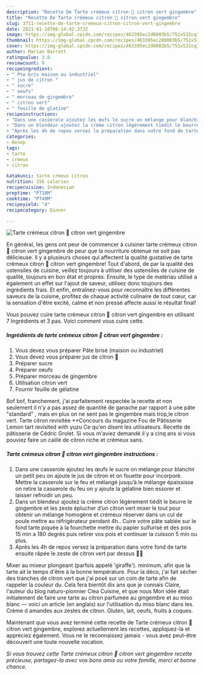 ```yaml
---
description: "Recette De Tarte crémeux citron 🍋 citron vert gingembre"
title: "Recette De Tarte crémeux citron 🍋 citron vert gingembre"
slug: 3711-recette-de-tarte-cremeux-citron-citron-vert-gingembre
date: 2021-01-18T06:14:42.373Z
image: https://img-global.cpcdn.com/recipes/463395ec2d0003b5/751x532cq70/tarte-cremeux-citron-🍋-citron-vert-gingembre-photo-principale-de-la-recette.jpg
thumbnail: https://img-global.cpcdn.com/recipes/463395ec2d0003b5/751x532cq70/tarte-cremeux-citron-🍋-citron-vert-gingembre-photo-principale-de-la-recette.jpg
cover: https://img-global.cpcdn.com/recipes/463395ec2d0003b5/751x532cq70/tarte-cremeux-citron-🍋-citron-vert-gingembre-photo-principale-de-la-recette.jpg
author: Marian Barrett
ratingvalue: 3.8
reviewcount: 9
recipeingredient:
- " Pte bris maison ou industriel"
- " jus de citron "
- " sucre"
- " oeufs"
- " morceau de gingembre"
- " citron vert"
- " feuille de glatine"
recipeinstructions:
- "Dans une casserole ajoutez les œufs le sucre on mélange pour blanchir un petit peu on ajoute le jus de citron et on fouette pour incorporé. Mettre la casserole sur le feu et mélangé jusqu’à le mélange épaississe on retire la casserole du feu on y ajoute la gélatine bien essorer et laisser refroidir un peu."
- "Dans un blendeur ajoutez la crème citron légèrement tiédit le beurre le gingembre et les zeste éplucher d’un citron vert mixer le tout pour obtenir un mélange homogène et crémeux réserver dans un cul de poule mettre au réfrigérateur pendant 4h.. Cuire votre pâte sablée sur le fond tarte piquée à la fourchette mettre du papier sulfurisé et des pois 15 min a 180 degrés puis retirer vos pois et continuer la cuisson 5 min ou plus."
- "Après les 4h de repos versez la préparation dans votre fond de tarte ensuite râpée le zeste de citron vert par dessus 👌🏽"
categories:
- Resep
tags:
- tarte
- crmeux
- citron

katakunci: tarte crmeux citron 
nutrition: 156 calories
recipecuisine: Indonesian
preptime: "PT18M"
cooktime: "PT49M"
recipeyield: "4"
recipecategory: Dinner

---
```



![Tarte crémeux citron 🍋 citron vert gingembre](https://img-global.cpcdn.com/recipes/463395ec2d0003b5/751x532cq70/tarte-cremeux-citron-🍋-citron-vert-gingembre-photo-principale-de-la-recette.jpg)

En général, les gens ont peur de commencer à cuisiner tarte crémeux citron 🍋 citron vert gingembre de peur que la nourriture obtenue ne soit pas délicieuse. Il y a plusieurs choses qui affectent la qualité gustative de tarte crémeux citron 🍋 citron vert gingembre! Tout d'abord, de par la qualité des ustensiles de cuisine, veillez toujours à utiliser des ustensiles de cuisine de qualité, toujours en bon état et propres. Ensuite, le type de matériau utilisé a également un effet sur l'ajout de saveur, utilisez donc toujours des ingrédients frais. Et enfin, entraînez-vous pour reconnaître les différentes saveurs de la cuisine, profitez de chaque activité culinaire de tout cœur, car la sensation d'être excité, calme et non pressé affecte aussi le résultat final!

<!--inarticleads1-->

Vous pouvez cuire tarte crémeux citron 🍋 citron vert gingembre en utilisant 7 Ingrédients et 3 pas. Voici comment vous cuire cette.

##### Ingrédients de tarte crémeux citron 🍋 citron vert gingembre :

1. Vous devez vous préparer  Pâte brisé (maison ou industriel)
1. Vous devez vous préparer  jus de citron 🍋
1. Préparer  sucre
1. Préparer  oeufs
1. Préparer  morceau de gingembre
1. Utilisation  citron vert
1. Fournir  feuille de gélatine


Bof bof, franchement, j&#39;ai parfaitement respectée la recette et non seulement il n&#39;y a pas assez de quantité de ganache par rapport à une pâte &#34;standard&#34; , mais en plus on ne sent pas le gingembre mais trop,le citron vert. Tarte citron revisitée **Concours du magazine Fou de Pâtisserie Lemon tart revisited with yuzu Ce qu&#39;en disent les utilisateurs. Recette de pâtisserie de Cédric Grolet. Si vous m&#39;aviez demandé il y a cinq ans si vous pouviez faire un caillé de citron riche et crémeux sans. 

<!--inarticleads2-->

##### Tarte crémeux citron 🍋 citron vert gingembre instructions :

1. Dans une casserole ajoutez les œufs le sucre on mélange pour blanchir un petit peu on ajoute le jus de citron et on fouette pour incorporé. Mettre la casserole sur le feu et mélangé jusqu’à le mélange épaississe on retire la casserole du feu on y ajoute la gélatine bien essorer et laisser refroidir un peu.
1. Dans un blendeur ajoutez la crème citron légèrement tiédit le beurre le gingembre et les zeste éplucher d’un citron vert mixer le tout pour obtenir un mélange homogène et crémeux réserver dans un cul de poule mettre au réfrigérateur pendant 4h.. Cuire votre pâte sablée sur le fond tarte piquée à la fourchette mettre du papier sulfurisé et des pois 15 min a 180 degrés puis retirer vos pois et continuer la cuisson 5 min ou plus.
1. Après les 4h de repos versez la préparation dans votre fond de tarte ensuite râpée le zeste de citron vert par dessus 👌🏽


Mixer au mixeur plongeant (parfois appelé &#39;giraffe&#39;). minimum, afin que la tarte ait le temps d&#39;être à la bonne température. Pour la déco, j&#39;ai fait sécher des tranches de citron vert que j&#39;ai posé sur un coin de tarte afin de rappeler la couleur du. Cela fera bientôt dix ans que je connais Claire, l&#39;auteur du blog naturo-pionnier Clea Cuisine, et que nous Mon idée était initialement de faire une tarte au citron parfumée au gingembre et au miso blanc — voici un article (en anglais) sur l&#39;utilisation du miso blanc dans les. Crème d amandes aux zestes de citron. Gluten, lait, oeufs, fruits à coques. 

<!--inarticleads1-->

<p>
Maintenant que vous avez terminé cette recette de Tarte crémeux citron 🍋 citron vert gingembre, explorez actuellement les recettes, appliquez-la et appréciez également. Vous ne le reconnaissez jamais - vous avez peut-être découvert une toute nouvelle vocation.
</p>

<p>
<i>Si vous trouvez cette Tarte crémeux citron 🍋 citron vert gingembre recette précieuse, partagez-la avec vos bons amis ou votre famille, merci et bonne chance.</i>
</p>
